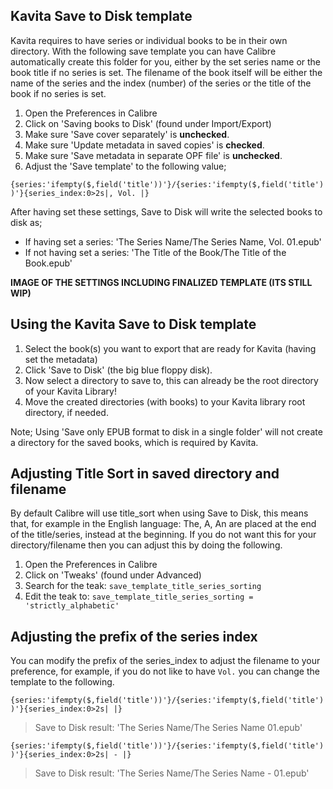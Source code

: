 ## Kavita Save to Disk template

Kavita requires to have series or individual books to be in their own directory. With the following save template you can have Calibre automatically create this folder for you, either by the set series name or the book title if no series is set. The filename of the book itself will be either the name of the series and the index (number) of the series or the title of the book if no series is set.

1. Open the Preferences in Calibre
2. Click on 'Saving books to Disk' (found under Import/Export)
3. Make sure 'Save cover separately' is **unchecked**.
4. Make sure 'Update metadata in saved copies' is **checked**.
5. Make sure 'Save metadata in separate OPF file' is **unchecked**.
6. Adjust the 'Save template' to the following value;

`{series:'ifempty($,field('title'))'}/{series:'ifempty($,field('title'))'}{series_index:0>2s|, Vol. |}`

After having set these settings, Save to Disk will write the selected books to disk as;
- If having set a series: 'The Series Name/The Series Name, Vol. 01.epub'
- If not having set a series: 'The Title of the Book/The Title of the Book.epub'

**IMAGE OF THE SETTINGS INCLUDING FINALIZED TEMPLATE (ITS STILL WIP)**

## Using the Kavita Save to Disk template

1. Select the book(s) you want to export that are ready for Kavita (having set the metadata)
2. Click 'Save to Disk' (the big blue floppy disk).
3. Now select a directory to save to, this can already be the root directory of your Kavita Library!
4. Move the created directories (with books) to your Kavita library root directory, if needed.

Note; Using 'Save only EPUB format to disk in a single folder' will not create a directory for the saved books, which is required by Kavita.

## Adjusting Title Sort in saved directory and filename

By default Calibre will use title_sort when using Save to Disk, this means that, for example in the English language: The, A, An are placed at the end of the title/series, instead at the beginning. If you do not want this for your directory/filename then you can adjust this by doing the following.

1. Open the Preferences in Calibre
2. Click on 'Tweaks' (found under Advanced)
2. Search for the teak: `save_template_title_series_sorting`
3. Edit the teak to: `save_template_title_series_sorting = 'strictly_alphabetic'`

## Adjusting the prefix of the series index

You can modify the prefix of the series_index to adjust the filename to your preference, for example, if you do not like to have ` Vol. ` you can change the template to the following.

`{series:'ifempty($,field('title'))'}/{series:'ifempty($,field('title'))'}{series_index:0>2s| |}`

> Save to Disk result: 'The Series Name/The Series Name 01.epub'

`{series:'ifempty($,field('title'))'}/{series:'ifempty($,field('title'))'}{series_index:0>2s| - |}`

> Save to Disk result: 'The Series Name/The Series Name - 01.epub'
